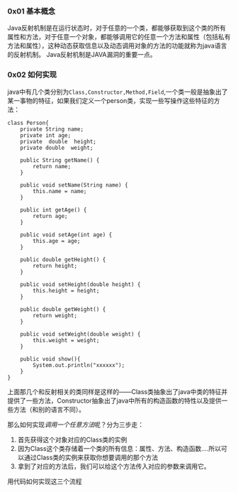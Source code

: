 ### 0x01 基本概念
Java反射机制是在运行状态时，对于任意的一个类，都能够获取到这个类的所有属性和方法，对于任意一个对象，都能够调用它的任意一个方法和属性（包括私有方法和属性），这种动态获取信息以及动态调用对象的方法的功能就称为java语言的反射机制。
Java反射机制是JAVA漏洞的重要一点。
### 0x02 如何实现
java中有几个类分别为`Class,Constructor,Method,Field`,一个类一般是抽象出了某一事物的特征，如果我们定义一个person类，实现一些写操作这些特征的方法：

```
class Person{
    private String name;
    private int age;
    private  double  height;
    private double  weight;

    public String getName() {
        return name;
    }

    public void setName(String name) {
        this.name = name;
    }

    public int getAge() {
        return age;
    }

    public void setAge(int age) {
        this.age = age;
    }

    public double getHeight() {
        return height;
    }

    public void setHeight(double height) {
        this.height = height;
    }

    public double getWeight() {
        return weight;
    }

    public void setWeight(double weight) {
        this.weight = weight;
    }

    public void show(){
        System.out.println("xxxxxx");
    }
}
```
上面那几个和反射相关的类同样是这样的——Class类抽象出了java中类的特征并提供了一些方法，Constructor抽象出了java中所有的构造函数的特性以及提供一些方法（和别的语言不同）。

那么如何实现*调用一个任意方法*呢？分为三步走：
1. 首先获得这个对象对应的Class类的实例
2. 因为Class这个类存储着一个类的所有信息：属性、方法、构造函数....所以可以通过Class类的实例来获取你想要调用的那个方法
3. 拿到了对应的方法后，我们可以给这个方法传入对应的参数来调用它。

用代码如何实现这三个流程
